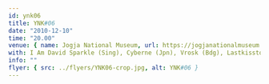 ```yaml
---
id: ynk06
title: YNK#06
date: "2010-12-10"
time: "20.00"
venue: { name: Jogja National Museum, url: https://jogjanationalmuseum.com/ }
with: I Am David Sparkle (Sing), Cyberne (Jpn), Vrosk (Bdg), Lastkisstodieofvisceroth (Jog), Unveils (Jog) & Cranial Incisored (Jog)
info: ""
flyer: { src: ../flyers/YNK06-crop.jpg, alt: YNK#06 }
---
```

